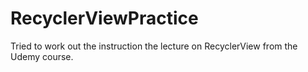 # RecyclerViewPractice

Tried to work out the instruction the lecture on RecyclerView from the Udemy course.
